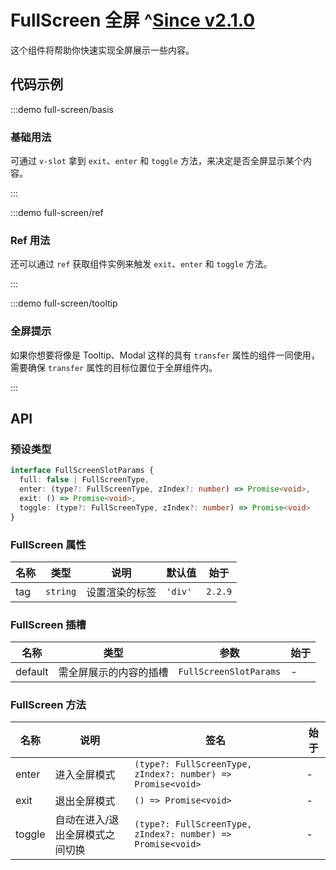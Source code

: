 # FullScreen 全屏 ^[Since v2.1.0](!s)

这个组件将帮助你快速实现全屏展示一些内容。

## 代码示例

:::demo full-screen/basis

### 基础用法

可通过 `v-slot` 拿到 `exit`、`enter` 和 `toggle` 方法，来决定是否全屏显示某个内容。

:::

:::demo full-screen/ref

### Ref 用法

还可以通过 `ref` 获取组件实例来触发 `exit`、`enter` 和 `toggle` 方法。

:::

:::demo full-screen/tooltip

### 全屏提示

如果你想要将像是 Tooltip、Modal 这样的具有 `transfer` 属性的组件一同使用，需要确保 `transfer` 属性的目标位置位于全屏组件内。

:::

## API

### 预设类型

```ts
interface FullScreenSlotParams {
  full: false | FullScreenType,
  enter: (type?: FullScreenType, zIndex?: number) => Promise<void>,
  exit: () => Promise<void>,
  toggle: (type?: FullScreenType, zIndex?: number) => Promise<void>
}
```

### FullScreen 属性

| 名称 | 类型     | 说明           | 默认值  | 始于    |
| ---- | -------- | -------------- | ------- | ------- |
| tag  | `string` | 设置渲染的标签 | `'div'` | `2.2.9` |

### FullScreen 插槽

| 名称    | 类型                   | 参数                   | 始于 |
| ------- | ---------------------- | ---------------------- | ---- |
| default | 需全屏展示的内容的插槽 | `FullScreenSlotParams` | -    |

### FullScreen 方法

| 名称   | 说明                            | 签名                                                        | 始于 |
| ------ | ------------------------------- | ----------------------------------------------------------- | ---- |
| enter  | 进入全屏模式                    | `(type?: FullScreenType, zIndex?: number) => Promise<void>` | -    |
| exit   | 退出全屏模式                    | `() => Promise<void>`                                       | -    |
| toggle | 自动在进入/退出全屏模式之间切换 | `(type?: FullScreenType, zIndex?: number) => Promise<void>` | -    |
